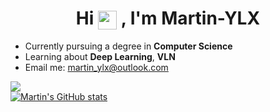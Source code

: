 <h1 align="center">
  Hi <img src="https://user-images.githubusercontent.com/18350557/176309783-0785949b-9127-417c-8b55-ab5a4333674e.gif" width="30" style="vertical-align: middle;" />
  , I'm Martin-YLX
</h1>


- Currently pursuing a degree in **Computer Science**
- Learning about **Deep Learning**, **VLN**
- Email me: [martin_ylx@outlook.com](mailto:martin_ylx@outlook.com)

<a href="https://github.com/Martin-YLX">
  <img src="https://github-readme-stats.vercel.app/api/top-langs/?username=Martin-YLX&layout=compact&hide_border=true" />
</a>

<br/>

<a href="https://github.com/Martin-YLX">
  <img src="https://github-readme-stats.vercel.app/api?username=Martin-YLX&show_icons=true&theme=default&hide_border=true" alt="Martin's GitHub stats" />
</a>




